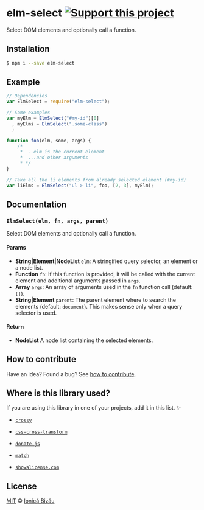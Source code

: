 # elm-select [![Support this project][donate-now]][paypal-donations]

Select DOM elements and optionally call a function.

## Installation

```sh
$ npm i --save elm-select
```

## Example

```js
// Dependencies
var ElmSelect = require("elm-select");

// Some examples
var myElm = ElmSelect("#my-id")[0]
  , myElms = ElmSelect(".some-class")
  ;

function foo(elm, some, args) {
    /*
     *  - elm is the current element
     *  ...and other arguments
     * */
}

// Take all the li elements from already selected element (#my-id)
var liElms = ElmSelect("ul > li", foo, [2, 3], myElm);
```

## Documentation

### `ElmSelect(elm, fn, args, parent)`
Select DOM elements and optionally call a function.

#### Params
- **String|Element|NodeList** `elm`: A stringified query selector, an element or a node list.
- **Function** `fn`: If this function is provided, it will be called with the current element and additional arguments passed in `args`.
- **Array** `args`: An array of arguments used in the `fn` function call (default: `[]`).
- **String|Element** `parent`: The parent element where to search the elements (default: `document`). This makes sense only when a query selector is used.

#### Return
- **NodeList** A node list containing the selected elements.

## How to contribute
Have an idea? Found a bug? See [how to contribute][contributing].

## Where is this library used?
If you are using this library in one of your projects, add it in this list. :sparkles:

 - [`crossy`](https://github.com/IonicaBizau/crossy.js)

 - [`css-cross-transform`](https://github.com/IonicaBizau/css.cross-transform.js)

 - [`donate.js`](https://github.com/IonicaBizau/donate.js)

 - [`match`](https://github.com/IonicaBizau/match.js#readme)

 - [`showalicense.com`](https://github.com/IonicaBizau/showalicense.com#readme)

## License

[MIT][license] © [Ionică Bizău][website]

[paypal-donations]: https://www.paypal.com/cgi-bin/webscr?cmd=_s-xclick&hosted_button_id=RVXDDLKKLQRJW
[donate-now]: http://i.imgur.com/6cMbHOC.png

[license]: http://showalicense.com/?fullname=Ionic%C4%83%20Biz%C4%83u%20%3Cbizauionica%40gmail.com%3E%20(http%3A%2F%2Fionicabizau.net)&year=2015#license-mit
[website]: http://ionicabizau.net
[contributing]: /CONTRIBUTING.md
[docs]: /DOCUMENTATION.md